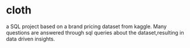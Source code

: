 # cloth
a SQL project based on a brand pricing dataset from kaggle.
Many questions are answered through sql queries about the dataset,resulting in data driven insights.
